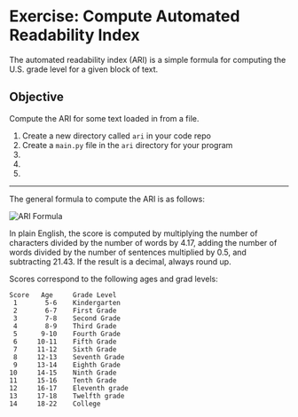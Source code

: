 # Exercise: Compute Automated Readability Index

The automated readability index (ARI) is a simple formula for computing the U.S. grade level for a given block of text.

## Objective

Compute the ARI for some text loaded in from a file.

1. Create a new directory called `ari` in your code repo
1. Create a `main.py` file in the `ari` directory for your program
1. 
1. 
1. 

------

The general formula to compute the ARI is as follows:

![ARI Formula](https://en.wikipedia.org/api/rest_v1/media/math/render/svg/878d1640d23781351133cad73bdf27bdf8bfe2fd)

In plain English, the score is computed by multiplying the number of characters divided by the number of words by 4.17, adding the number of words divided by the number of sentences multiplied by 0.5, and subtracting 21.43. If the result is a decimal, always round up.

Scores correspond to the following ages and grad levels:

    Score	Age     Grade Level
     1       5-6    Kindergarten
     2       6-7    First Grade
     3       7-8    Second Grade
     4       8-9    Third Grade
     5      9-10    Fourth Grade
     6     10-11    Fifth Grade
     7     11-12    Sixth Grade
     8     12-13    Seventh Grade
     9     13-14    Eighth Grade
    10     14-15    Ninth Grade
    11     15-16    Tenth Grade
    12     16-17    Eleventh grade
    13     17-18    Twelfth grade
    14     18-22    College



